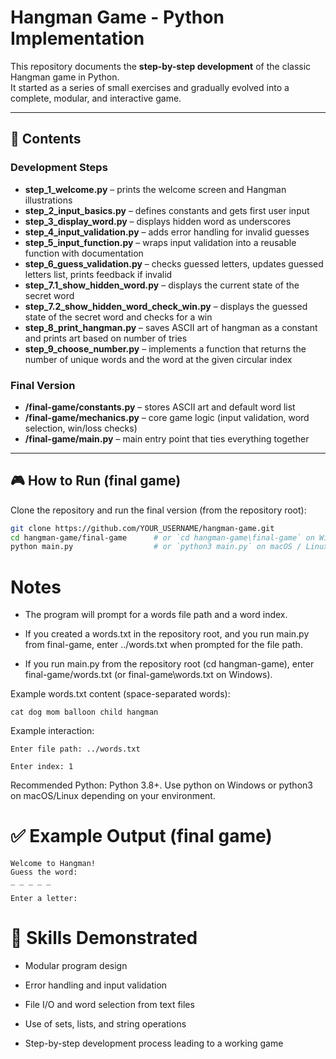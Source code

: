# Hangman Game - Python Implementation

This repository documents the **step-by-step development** of the classic Hangman game in Python.  
It started as a series of small exercises and gradually evolved into a complete, modular, and interactive game.

---

## 📁 Contents

### Development Steps
* **step_1_welcome.py** – prints the welcome screen and Hangman illustrations  
* **step_2_input_basics.py** – defines constants and gets first user input  
* **step_3_display_word.py** – displays hidden word as underscores  
* **step_4_input_validation.py** – adds error handling for invalid guesses  
* **step_5_input_function.py** – wraps input validation into a reusable function with documentation  
* **step_6_guess_validation.py** – checks guessed letters, updates guessed letters list, prints feedback if invalid  
* **step_7.1_show_hidden_word.py** – displays the current state of the secret word  
* **step_7.2_show_hidden_word_check_win.py** – displays the guessed state of the secret word and checks for a win  
* **step_8_print_hangman.py** – saves ASCII art of hangman as a constant and prints art based on number of tries  
* **step_9_choose_number.py** – implements a function that returns the number of unique words and the word at the given circular index  

### Final Version
* **/final-game/constants.py** – stores ASCII art and default word list  
* **/final-game/mechanics.py** – core game logic (input validation, word selection, win/loss checks)  
* **/final-game/main.py** – main entry point that ties everything together  

---

## 🎮 How to Run (final game)

Clone the repository and run the final version (from the repository root):

```bash
git clone https://github.com/YOUR_USERNAME/hangman-game.git
cd hangman-game/final-game      # or `cd hangman-game\final-game` on Windows
python main.py                  # or `python3 main.py` on macOS / Linux
```
# Notes

* The program will prompt for a words file path and a word index.

* If you created a words.txt in the repository root, and you run main.py from final-game, enter ../words.txt when prompted for the file path.

* If you run main.py from the repository root (cd hangman-game), enter final-game/words.txt (or final-game\words.txt on Windows).

Example words.txt content (space-separated words):

```
cat dog mom balloon child hangman
```
Example interaction:
```
Enter file path: ../words.txt

Enter index: 1
```
Recommended Python: Python 3.8+. Use python on Windows or python3 on macOS/Linux depending on your environment.

# ✅ Example Output (final game)
```
Welcome to Hangman!
Guess the word:
_ _ _ _ _

Enter a letter:
```
# 🧩 Skills Demonstrated
* Modular program design

* Error handling and input validation

* File I/O and word selection from text files

* Use of sets, lists, and string operations

* Step-by-step development process leading to a working game
